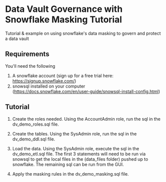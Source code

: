 # Data Vault Governance with Snowflake Masking Tutorial
Tutorial &amp; example on using snowflake's data masking to govern and protect a data vault

## Requirements
You'll need the following
1. A snowflake account (sign up for a free trial here: https://signup.snowflake.com/)
2. snowsql installed on your computer (https://docs.snowflake.com/en/user-guide/snowsql-install-config.html)


## Tutorial

1. Create the roles needed.  Using the AccountAdmin role, run the sql in the dv_demo_roles.sql file.

2. Create the tables.  Using the SysAdmin role, run the sql in the dv_demo_ddl.sql file.

3. Load the data.  Using the SysAdmin role, execute the sql in the dv_demo_etl.sql file.  The first 3 statements will need to be run via snowsql to get the local files in the (data_files folder) pushed up to snowflake.  The remaining sql can be run from the GUI.

4.  Apply the masking rules in the dv_demo_masking.sql file.  